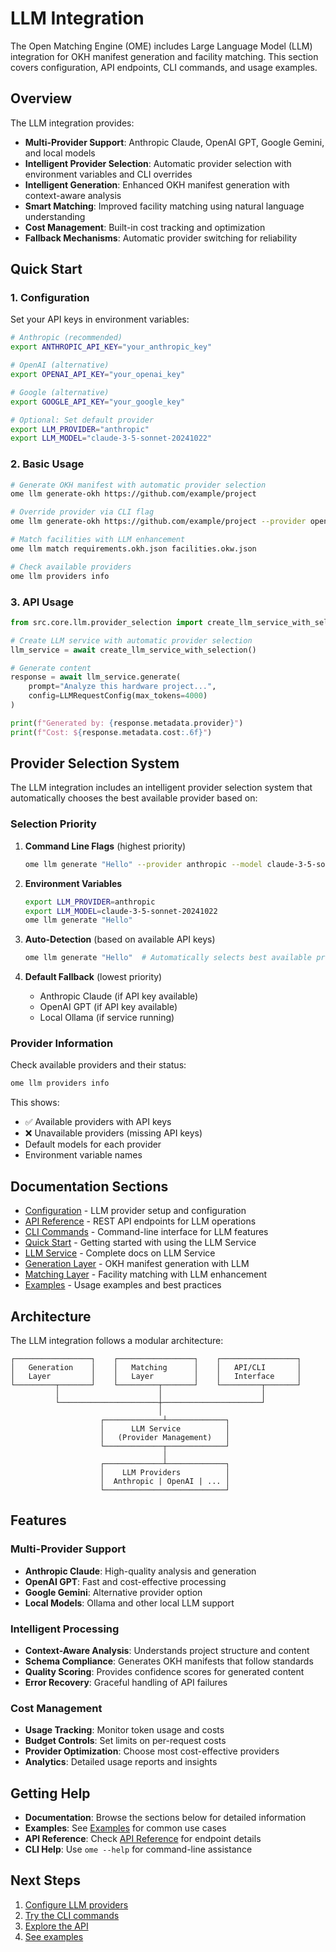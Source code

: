 # LLM Integration

The Open Matching Engine (OME) includes Large Language Model (LLM) integration for OKH manifest generation and facility matching. This section covers configuration, API endpoints, CLI commands, and usage examples.

## Overview

The LLM integration provides:

- **Multi-Provider Support**: Anthropic Claude, OpenAI GPT, Google Gemini, and local models
- **Intelligent Provider Selection**: Automatic provider selection with environment variables and CLI overrides
- **Intelligent Generation**: Enhanced OKH manifest generation with context-aware analysis
- **Smart Matching**: Improved facility matching using natural language understanding
- **Cost Management**: Built-in cost tracking and optimization
- **Fallback Mechanisms**: Automatic provider switching for reliability

## Quick Start

### 1. Configuration

Set your API keys in environment variables:

```bash
# Anthropic (recommended)
export ANTHROPIC_API_KEY="your_anthropic_key"

# OpenAI (alternative)
export OPENAI_API_KEY="your_openai_key"

# Google (alternative)
export GOOGLE_API_KEY="your_google_key"

# Optional: Set default provider
export LLM_PROVIDER="anthropic"
export LLM_MODEL="claude-3-5-sonnet-20241022"
```

### 2. Basic Usage

```bash
# Generate OKH manifest with automatic provider selection
ome llm generate-okh https://github.com/example/project

# Override provider via CLI flag
ome llm generate-okh https://github.com/example/project --provider openai

# Match facilities with LLM enhancement
ome llm match requirements.okh.json facilities.okw.json

# Check available providers
ome llm providers info
```

### 3. API Usage

```python
from src.core.llm.provider_selection import create_llm_service_with_selection

# Create LLM service with automatic provider selection
llm_service = await create_llm_service_with_selection()

# Generate content
response = await llm_service.generate(
    prompt="Analyze this hardware project...",
    config=LLMRequestConfig(max_tokens=4000)
)

print(f"Generated by: {response.metadata.provider}")
print(f"Cost: ${response.metadata.cost:.6f}")
```

## Provider Selection System

The LLM integration includes an intelligent provider selection system that automatically chooses the best available provider based on:

### Selection Priority

1. **Command Line Flags** (highest priority)
   ```bash
   ome llm generate "Hello" --provider anthropic --model claude-3-5-sonnet-20241022
   ```

2. **Environment Variables**
   ```bash
   export LLM_PROVIDER=anthropic
   export LLM_MODEL=claude-3-5-sonnet-20241022
   ome llm generate "Hello"
   ```

3. **Auto-Detection** (based on available API keys)
   ```bash
   ome llm generate "Hello"  # Automatically selects best available provider
   ```

4. **Default Fallback** (lowest priority)
   - Anthropic Claude (if API key available)
   - OpenAI GPT (if API key available)
   - Local Ollama (if service running)

### Provider Information

Check available providers and their status:

```bash
ome llm providers info
```

This shows:
- ✅ Available providers with API keys
- ❌ Unavailable providers (missing API keys)
- Default models for each provider
- Environment variable names

## Documentation Sections

- [Configuration](configuration.md) - LLM provider setup and configuration
- [API Reference](api.md) - REST API endpoints for LLM operations
- [CLI Commands](cli.md) - Command-line interface for LLM features
- [Quick Start](llm-quick-start.md) - Getting started with using the LLM Service
- [LLM Service](llm-service.md) - Complete docs on LLM Service
- [Generation Layer](generation.md) - OKH manifest generation with LLM
- [Matching Layer](TBD) - Facility matching with LLM enhancement
- [Examples](examples.md) - Usage examples and best practices

## Architecture

The LLM integration follows a modular architecture:

```
┌─────────────────┐    ┌─────────────────┐    ┌─────────────────┐
│   Generation    │    │   Matching      │    │   API/CLI       │
│   Layer         │    │   Layer         │    │   Interface     │
└─────────┬───────┘    └─────────┬───────┘    └─────────┬───────┘
          │                      │                      │
          └──────────────────────┼──────────────────────┘
                                 │
                    ┌─────────────┴─────────────┐
                    │      LLM Service          │
                    │   (Provider Management)   │
                    └─────────────┬─────────────┘
                                  │
                    ┌─────────────┴─────────────┐
                    │    LLM Providers          │
                    │  Anthropic | OpenAI | ... │
                    └───────────────────────────┘
```

## Features

### Multi-Provider Support
- **Anthropic Claude**: High-quality analysis and generation
- **OpenAI GPT**: Fast and cost-effective processing
- **Google Gemini**: Alternative provider option
- **Local Models**: Ollama and other local LLM support

### Intelligent Processing
- **Context-Aware Analysis**: Understands project structure and content
- **Schema Compliance**: Generates OKH manifests that follow standards
- **Quality Scoring**: Provides confidence scores for generated content
- **Error Recovery**: Graceful handling of API failures

### Cost Management
- **Usage Tracking**: Monitor token usage and costs
- **Budget Controls**: Set limits on per-request costs
- **Provider Optimization**: Choose most cost-effective providers
- **Analytics**: Detailed usage reports and insights

## Getting Help

- **Documentation**: Browse the sections below for detailed information
- **Examples**: See [Examples](examples.md) for common use cases
- **API Reference**: Check [API Reference](api.md) for endpoint details
- **CLI Help**: Use `ome --help` for command-line assistance

## Next Steps

1. [Configure LLM providers](configuration.md)
2. [Try the CLI commands](cli.md)
3. [Explore the API](api.md)
4. [See examples](examples.md)
